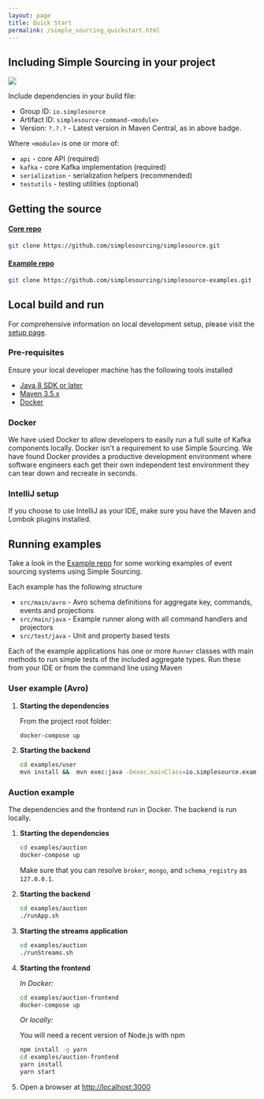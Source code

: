 ```yaml
---
layout: page
title: Quick Start
permalink: /simple_sourcing_quickstart.html
---
```


## Including Simple Sourcing in your project

![](https://maven-badges.herokuapp.com/maven-central/io.simplesource/simplesource-command-api/badge.svg)

Include dependencies in your build file:

* Group ID: `io.simplesource`
* Artifact ID: `simplesource-command-<module>`
* Version: `?.?.?` - Latest version in Maven Central, as in above badge.

Where `<module>` is one or more of:
* `api` - core API (required)
* `kafka` - core Kafka implementation (required)
* `serialization` - serialization helpers (recommended)
* `testutils` - testing utilities (optional)

## Getting the source

#### [Core repo](https://github.com/simplesourcing/simplesource)
```bash
git clone https://github.com/simplesourcing/simplesource.git
```

#### [Example repo](https://github.com/simplesourcing/simplesource-examples)
```bash
git clone https://github.com/simplesourcing/simplesource-examples.git
```

## Local build and run

For comprehensive information on local development setup, please visit the [setup page](/setup.html).

### Pre-requisites

Ensure your local developer machine has the following tools installed 

   * [Java 8 SDK or later](http://www.oracle.com/technetwork/pt/java/javase/downloads/jdk8-downloads-2133151.html)
   * [Maven 3.5.x](https://maven.apache.org/download.cgi)
   * [Docker](https://download.docker.com/mac/stable/Docker.dmg)
   
### Docker

We have used Docker to allow developers to easily run a full suite of Kafka components locally.
Docker isn't a requirement to use Simple Sourcing. We have found Docker provides 
a productive development environment where software engineers each get their own independent
test environment they can tear down and recreate in seconds.

### IntelliJ setup

If you choose to use IntelliJ as your IDE, make sure you have the Maven and Lombok plugins installed.

## Running examples

Take a look in the [Example repo](https://github.com/simplesourcing/simplesource-examples) for some working examples of event sourcing systems using
Simple Sourcing. 

Each example has the following structure

* `src/main/avro` - Avro schema definitions for aggregate key, commands, events and projections
* `src/main/java` - Example runner along with all command handlers and projectors
* `src/test/java` - Unit and property based tests


Each of the example applications has one or more `Runner` classes with main methods to run simple tests of the included aggregate types. Run these from your IDE or from the command line using Maven

### User example (Avro)

1. **Starting the dependencies**
    
    From the project root folder:
    
    ```bash
    docker-compose up
    ```

1. **Starting the backend**

    ```bash
    cd examples/user
    mvn install &&  mvn exec:java -Dexec.mainClass=io.simplesource.example.user.avro.UserAvroRunner
    ```

### Auction example

The dependencies and the frontend run in Docker. The backend is run locally.

1. **Starting the dependencies**
    
    ```bash
    cd examples/auction
    docker-compose up
    ```

    Make sure that you can resolve `broker`, `mongo`, and `schema_registry` as
    `127.0.0.1`.

1. **Starting the backend**
    
    ```bash
    cd examples/auction
    ./runApp.sh
    ```

1. **Starting the streams application**

    ```bash
    cd examples/auction
    ./runStreams.sh
    ```

1. **Starting the frontend** 
    
    *In Docker:*
    
    ```bash
    cd examples/auction-frontend
    docker-compose up
    ```
    
    *Or locally:*
    
    You will need a recent version of Node.js with npm
    
    ```bash
    npm install -g yarn
    cd examples/auction-frontend
    yarn install
    yarn start
    ```
    
1. Open a browser at [http://localhost:3000](http://localhost:3000)
